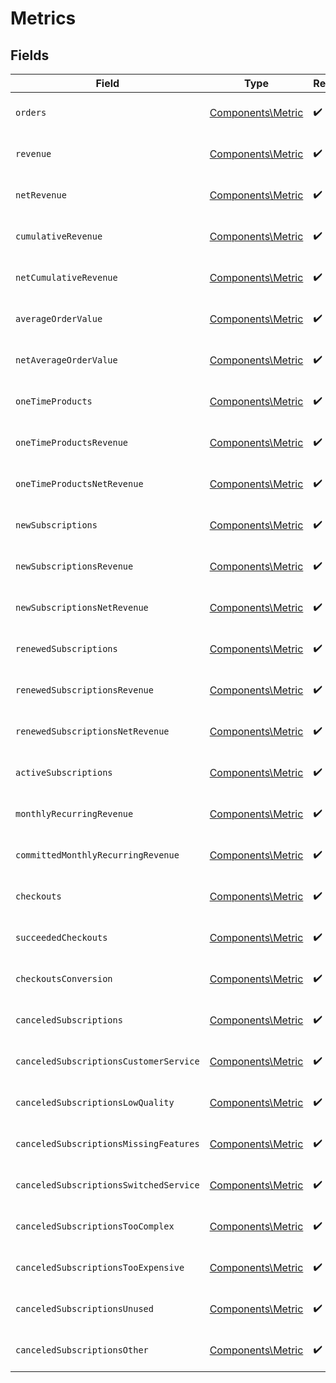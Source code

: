 # Metrics


## Fields

| Field                                                  | Type                                                   | Required                                               | Description                                            |
| ------------------------------------------------------ | ------------------------------------------------------ | ------------------------------------------------------ | ------------------------------------------------------ |
| `orders`                                               | [Components\Metric](../../Models/Components/Metric.md) | :heavy_check_mark:                                     | Information about a metric.                            |
| `revenue`                                              | [Components\Metric](../../Models/Components/Metric.md) | :heavy_check_mark:                                     | Information about a metric.                            |
| `netRevenue`                                           | [Components\Metric](../../Models/Components/Metric.md) | :heavy_check_mark:                                     | Information about a metric.                            |
| `cumulativeRevenue`                                    | [Components\Metric](../../Models/Components/Metric.md) | :heavy_check_mark:                                     | Information about a metric.                            |
| `netCumulativeRevenue`                                 | [Components\Metric](../../Models/Components/Metric.md) | :heavy_check_mark:                                     | Information about a metric.                            |
| `averageOrderValue`                                    | [Components\Metric](../../Models/Components/Metric.md) | :heavy_check_mark:                                     | Information about a metric.                            |
| `netAverageOrderValue`                                 | [Components\Metric](../../Models/Components/Metric.md) | :heavy_check_mark:                                     | Information about a metric.                            |
| `oneTimeProducts`                                      | [Components\Metric](../../Models/Components/Metric.md) | :heavy_check_mark:                                     | Information about a metric.                            |
| `oneTimeProductsRevenue`                               | [Components\Metric](../../Models/Components/Metric.md) | :heavy_check_mark:                                     | Information about a metric.                            |
| `oneTimeProductsNetRevenue`                            | [Components\Metric](../../Models/Components/Metric.md) | :heavy_check_mark:                                     | Information about a metric.                            |
| `newSubscriptions`                                     | [Components\Metric](../../Models/Components/Metric.md) | :heavy_check_mark:                                     | Information about a metric.                            |
| `newSubscriptionsRevenue`                              | [Components\Metric](../../Models/Components/Metric.md) | :heavy_check_mark:                                     | Information about a metric.                            |
| `newSubscriptionsNetRevenue`                           | [Components\Metric](../../Models/Components/Metric.md) | :heavy_check_mark:                                     | Information about a metric.                            |
| `renewedSubscriptions`                                 | [Components\Metric](../../Models/Components/Metric.md) | :heavy_check_mark:                                     | Information about a metric.                            |
| `renewedSubscriptionsRevenue`                          | [Components\Metric](../../Models/Components/Metric.md) | :heavy_check_mark:                                     | Information about a metric.                            |
| `renewedSubscriptionsNetRevenue`                       | [Components\Metric](../../Models/Components/Metric.md) | :heavy_check_mark:                                     | Information about a metric.                            |
| `activeSubscriptions`                                  | [Components\Metric](../../Models/Components/Metric.md) | :heavy_check_mark:                                     | Information about a metric.                            |
| `monthlyRecurringRevenue`                              | [Components\Metric](../../Models/Components/Metric.md) | :heavy_check_mark:                                     | Information about a metric.                            |
| `committedMonthlyRecurringRevenue`                     | [Components\Metric](../../Models/Components/Metric.md) | :heavy_check_mark:                                     | Information about a metric.                            |
| `checkouts`                                            | [Components\Metric](../../Models/Components/Metric.md) | :heavy_check_mark:                                     | Information about a metric.                            |
| `succeededCheckouts`                                   | [Components\Metric](../../Models/Components/Metric.md) | :heavy_check_mark:                                     | Information about a metric.                            |
| `checkoutsConversion`                                  | [Components\Metric](../../Models/Components/Metric.md) | :heavy_check_mark:                                     | Information about a metric.                            |
| `canceledSubscriptions`                                | [Components\Metric](../../Models/Components/Metric.md) | :heavy_check_mark:                                     | Information about a metric.                            |
| `canceledSubscriptionsCustomerService`                 | [Components\Metric](../../Models/Components/Metric.md) | :heavy_check_mark:                                     | Information about a metric.                            |
| `canceledSubscriptionsLowQuality`                      | [Components\Metric](../../Models/Components/Metric.md) | :heavy_check_mark:                                     | Information about a metric.                            |
| `canceledSubscriptionsMissingFeatures`                 | [Components\Metric](../../Models/Components/Metric.md) | :heavy_check_mark:                                     | Information about a metric.                            |
| `canceledSubscriptionsSwitchedService`                 | [Components\Metric](../../Models/Components/Metric.md) | :heavy_check_mark:                                     | Information about a metric.                            |
| `canceledSubscriptionsTooComplex`                      | [Components\Metric](../../Models/Components/Metric.md) | :heavy_check_mark:                                     | Information about a metric.                            |
| `canceledSubscriptionsTooExpensive`                    | [Components\Metric](../../Models/Components/Metric.md) | :heavy_check_mark:                                     | Information about a metric.                            |
| `canceledSubscriptionsUnused`                          | [Components\Metric](../../Models/Components/Metric.md) | :heavy_check_mark:                                     | Information about a metric.                            |
| `canceledSubscriptionsOther`                           | [Components\Metric](../../Models/Components/Metric.md) | :heavy_check_mark:                                     | Information about a metric.                            |